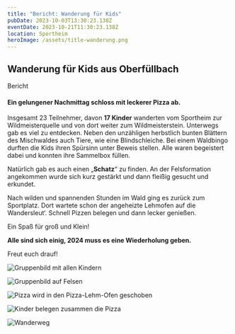 ```yaml
---
title: "Bericht: Wanderung für Kids"
pubDate: 2023-10-03T13:30:23.138Z
eventDate: 2023-10-21T11:30:23.138Z
location: Sportheim
heroImage: /assets/title-wanderung.png
---
```

## Wanderung für Kids aus Oberfüllbach

Bericht

#### Ein gelungener Nachmittag schloss mit leckerer Pizza ab.

Insgesamt 23 Teilnehmer, davon **17 Kinder** wanderten vom Sportheim zur Wildmeisterquelle und von dort weiter zum Wildmeisterstein. Unterwegs gab es viel zu entdecken. Neben den unzähligen herbstlich bunten Blättern des Mischwaldes auch Tiere, wie eine Blindschleiche. Bei einem Waldbingo durften die Kids ihren Spürsinn unter Beweis stellen. Alle waren begeistert dabei und konnten ihre Sammelbox füllen.

Natürlich gab es auch einen „**Schatz**“ zu finden. An der Felsformation angekommen wurde sich kurz gestärkt und dann fleißig gesucht und erkundet.

Nach wilden und spannenden Stunden im Wald ging es zurück zum Sportplatz. Dort wartete schon der angeheizte Lehmofen auf die Wandersleut‘. Schnell Pizzen belegen und dann lecker genießen.

Ein Spaß für groß und Klein!

**Alle sind sich einig, 2024 muss es eine Wiederholung geben.**



Freut euch drauf!

![Gruppenbild mit allen Kindern](/assets/whatsapp_image_2023-10-29_at_07.33.24_1_.jpeg)

![Gruppenbild auf Felsen](/assets/whatsapp_image_2023-10-29_at_07.33.21.jpeg)

![Pizza wird in den Pizza-Lehm-Ofen geschoben](/assets/whatsapp_image_2023-10-29_at_07.33.18_1_.jpeg)

![Kinder belegen zusammen die Pizza](/assets/whatsapp_image_2023-10-29_at_07.33.15.jpeg)

![Wanderweg](/assets/whatsapp_image_2023-10-29_at_07.33.26.jpeg)